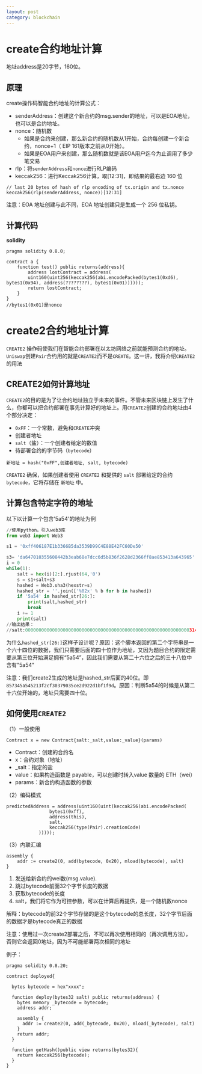 ```yaml
---
layout: post
category: blockchain
---
```


# create合约地址计算

地址address是20字节，160位。

## 原理

create操作码智能合约地址的计算公式：

- senderAddress：创建这个新合约的msg.sender的地址，可以是EOA地址，也可以是合约地址。
- nonce：随机数
  - 如果是合约来创建，那么新合约的随机数从1开始，合约每创建一个新合约，nonce+1（ EIP 161版本之前从0开始）。
  - 如果是EOA用户来创建，那么随机数就是该EOA用户迄今为止调用了多少笔交易
- rlp：将`senderAddress`和`nonce`进行RLP编码
- keccak256：进行Keccak256计算，取[12:31]，即结果的最右边 160 位

```solidity
// last 20 bytes of hash of rlp encoding of tx.origin and tx.nonce
keccak256(rlp(senderAddress, nonce))[12:31]
```

注意：EOA 地址创建与此不同，EOA 地址创建只是生成一个 256 位私钥。

## 计算代码

**solidity**

```solidity
pragma solidity 0.8.0;

contract a {
    function test() public returns(address){
        address lostContract = address(
        uint160(uint256(keccak256(abi.encodePacked(bytes1(0xd6), bytes1(0x94), address(????????), bytes1(0x01))))));
        return lostContract;
    }
}
//bytes1(0x01)是nonce
```

# create2合约地址计算

`CREATE2` 操作码使我们在智能合约部署在以太坊网络之前就能预测合约的地址。`Uniswap`创建`Pair`合约用的就是`CREATE2`而不是`CREATE`。这一讲，我将介绍`CREATE2`的用法

## CREATE2如何计算地址

`CREATE2`的目的是为了让合约地址独立于未来的事件。不管未来区块链上发生了什么，你都可以把合约部署在事先计算好的地址上。用`CREATE2`创建的合约地址由4个部分决定：

- `0xFF`：一个常数，避免和`CREATE`冲突
- 创建者地址
- `salt`（盐）：一个创建者给定的数值
- 待部署合约的字节码（`bytecode`）

```text
新地址 = hash("0xFF",创建者地址, salt, bytecode)
```

`CREATE2` 确保，如果创建者使用 `CREATE2` 和提供的 `salt` 部署给定的合约`bytecode`，它将存储在 `新地址` 中。

## 计算包含特定字符的地址

以下以计算一个包含'5a54'的地址为例

```python
//使用python，引入web3库
from web3 import Web3

s1 = '0xff406187E1b3366B5da3539D99C4E88E42FC60De50'

s3= 'da647010355608442b3eab68e7dcc6d5b836f2628d2366ff8ae853413a643965'
i = 0
while(1):
    salt = hex(i)[2:].rjust(64,'0')
    s = s1+salt+s3
    hashed = Web3.sha3(hexstr=s)
    hashed_str = ''.join(['%02x' % b for b in hashed])
    if '5a54' in hashed_str[26:]:
        print(salt,hashed_str)
        break
    i += 1
    print(salt)
//输出结果：
//salt:0000000000000000000000000000000000000000000000000000000000000314 //hashed_str:ed2bb3003f33323b6ab51649857345a545213f2cf30379035ce2d922d1bf1f9d
```

为什么`hashed_str[26:]`这样子设计呢？原因：这个脚本返回的第二个字符串是一个六十四位的数据，我们只需要后面的四十位作为地址，又因为题目合约的限定需要从第三位开始满足拥有“5a54”，因此我们需要从第二十六位之后的三十八位中含有"5a54"

注意：我们create2生成的地址是hashed_str后面的40位。即`857345a545213f2cf30379035ce2d922d1bf1f9d`。原因：判断5a54的时候是从第二十六位开始的，地址只需要四十位。

## 如何使用`CREATE2`

（1）一般使用

```solidity
Contract x = new Contract{salt:_salt,value:_value}(params)
```

- Contract：创建的合约名
- x：合约对象（地址）
- _salt：指定的盐
- value：如果构造函数是 payable，可以创建时转入value 数量的 ETH（wei）
- params：新合约构造函数的参数

（2）编码模式

```solidity
predictedAddress = address(uint160(uint(keccak256(abi.encodePacked(
                bytes1(0xff),
                address(this),
                salt,
                keccak256(type(Pair).creationCode)
            )))));
```

（3）内联汇编

```solidity
assembly {
	addr := create2(0, add(bytecode, 0x20), mload(bytecode), salt)
}
```

1. 发送给新合约的wei数(msg.value).
2. 跳过bytecode前面32个字节长度的数据
3. 获取bytecode的长度
4. salt ，我们将它作为可控参数，可以在计算后再提供，是一个随机数nonce

解释：bytecode的前32个字节存储的是这个bytecode的总长度，32个字节后面的数据才是bytecode真正的数据

注意：使用过一次create2部署之后，不可以再次使用相同的（再次调用方法），否则它会返回0地址，因为不可能部署两次相同的地址

例子：

```solidity
pragma solidity 0.8.20;

contract deployed{
    
  bytes bytecode = hex"xxxx";
  
  function deploy(bytes32 salt) public returns(address) {
    bytes memory _bytecode = bytecode;
    address addr;
    
    assembly {
      addr := create2(0, add(_bytecode, 0x20), mload(_bytecode), salt)
    }
    return addr;
  }

  function getHash()public view returns(bytes32){
    return keccak256(bytecode);
  }
}
```

